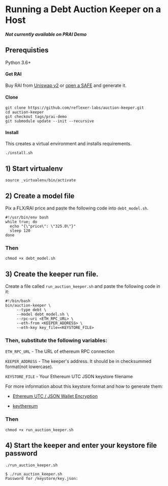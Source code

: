 # Running a Debt Auction Keeper on a Host
**_Not currently available on PRAI Demo_**

## Prerequisties
Python 3.6+

#### Get RAI

Buy RAI from [Uniswap v2](https://info.uniswap.org/pair/0xEBdE9F61e34B7aC5aAE5A4170E964eA85988008C) or 
[open a SAFE](https://app.gitbook.com/@reflexer-labs/s/geb/pyflex/safe-management/opening-a-safe) and generate it.

#### Clone
```
git clone https://github.com/reflexer-labs/auction-keeper.git
cd auction-keeper
git checkout tags/prai-demo
git submodule update --init --recursive
```

#### Install
This creates a virtual environment and installs requirements.

`./install.sh`

## 1) Start virtualenv

```source _virtualenv/bin/activate```

## 2) Create a model file 

Pix a FLX/RAI price and paste the following code into `debt_model.sh`.  

```
#!/usr/bin/env bash
while true; do
  echo "{\"price\": \"325.0\"}"
  sleep 120                   
done
```
### Then
`chmod +x debt_model.sh`

## 3) Create the keeper run file.

Create a file called  `run_auction_keeper.sh` and paste the following code in it:

```text
#!/bin/bash
bin/auction-keeper \
     --type debt \
     --model debt_model.sh \
     --rpc-uri <ETH_RPC_URL> \
     --eth-from <KEEPER_ADDRESS> \
     --eth-key key_file=<KEYSTORE_FILE>       
```

### Then, substitute the following variables:

`ETH_RPC_URL` - The URL of ethereum RPC connection

`KEEPER_ADDRESS` - The keeper's address. It should be in checksummed format(not lowercase).

`KEYSTORE_FILE` - Your Ethereum UTC JSON keystore filename

For more information about this keystore format and how to generate them:

* [Ethereum UTC / JSON Wallet Encryption](https://wizardforcel.gitbooks.io/practical-cryptography-for-developers-book/content/symmetric-key-ciphers/ethereum-wallet-encryption.html)

* [keythereum](https://github.com/ethereumjs/keythereum)

### Then
`chmod +x run_auction_keeper.sh`

## 4) Start the keeper and enter your keystore file password

`./run_auction_keeper.sh`

```text
$ ./run_auction_keeper.sh
Password for /keystore/key.json: 
```
